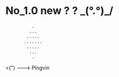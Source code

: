 # No_1.0 new ? ?   \_(°.°)_/
              .
             ... 
            .....
           .......
            ..... 
             ...
              .
 <(") ---> Pingvin
